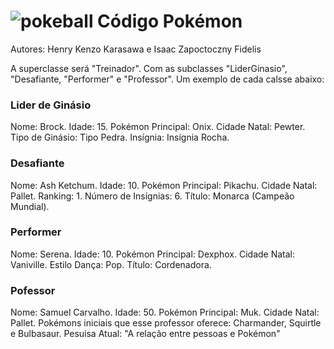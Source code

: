 # ![pokeball](https://i.imgur.com/e0ro2kU.png) Código Pokémon

Autores: Henry Kenzo Karasawa e Isaac Zapoctoczny Fidelis

A superclasse será "Treinador". Com as subclasses "LiderGinasio", "Desafiante, "Performer" e "Professor". Um exemplo de cada calsse abaixo:

<h3>Lider de Ginásio</h3>
<p>Nome: Brock.
Idade: 15.
Pokémon Principal: Onix.
Cidade Natal: Pewter.
Tipo de Ginásio: Tipo Pedra.
Insígnia: Insígnia Rocha.

<h3>Desafiante</h3>
Nome: Ash Ketchum.
Idade: 10.
Pokémon Principal: Pikachu.
Cidade Natal: Pallet.
Ranking: 1.
Número de Insígnias: 6.
Título: Monarca (Campeão Mundial).

<h3>Performer</h3>
Nome: Serena.
Idade: 10.
Pokémon Principal: Dexphox.
Cidade Natal: Vaniville.
Estilo Dança: Pop.
Título: Cordenadora.

<h3>Pofessor</h3>
Nome: Samuel Carvalho.
Idade: 50.
Pokémon Principal: Muk.
Cidade Natal: Pallet.
Pokémons iniciais que esse professor oferece: Charmander, Squirtle e Bulbasaur.
Pesuisa Atual: "A relação entre pessoas e Pokémon"</p>